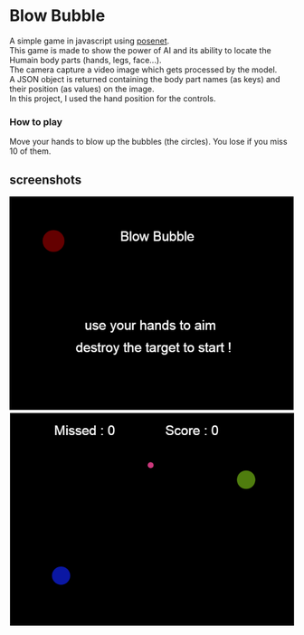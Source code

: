 # Blow Bubble
A simple game in javascript using [posenet](https://github.com/tensorflow/tfjs-models/tree/master/posenet).</br>
This game is made to show the power of AI and its ability to locate the Humain body parts (hands, legs, face...).</br>
The camera capture a video image which gets processed by the model.</br>
A JSON object is returned containing the body part names (as keys) and their position (as values) on the image.</br>
In this project, I used the hand position for the controls.

### How to play
Move your hands to blow up the bubbles (the circles).
You lose if you miss 10 of them.

## screenshots
![Home Screen](/screenshots/home.PNG)
![Game Screen](/screenshots/game.PNG)
